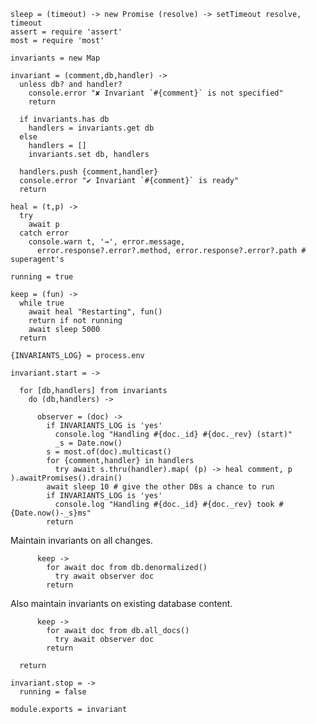     sleep = (timeout) -> new Promise (resolve) -> setTimeout resolve, timeout
    assert = require 'assert'
    most = require 'most'

    invariants = new Map

    invariant = (comment,db,handler) ->
      unless db? and handler?
        console.error "✘ Invariant `#{comment}` is not specified"
        return

      if invariants.has db
        handlers = invariants.get db
      else
        handlers = []
        invariants.set db, handlers

      handlers.push {comment,handler}
      console.error "✔ Invariant `#{comment}` is ready"
      return

    heal = (t,p) ->
      try
        await p
      catch error
        console.warn t, '→', error.message,
          error.response?.error?.method, error.response?.error?.path # superagent's

    running = true

    keep = (fun) ->
      while true
        await heal "Restarting", fun()
        return if not running
        await sleep 5000
      return

    {INVARIANTS_LOG} = process.env

    invariant.start = ->

      for [db,handlers] from invariants
        do (db,handlers) ->

          observer = (doc) ->
            if INVARIANTS_LOG is 'yes'
              console.log "Handling #{doc._id} #{doc._rev} (start)"
              _s = Date.now()
            s = most.of(doc).multicast()
            for {comment,handler} in handlers
              try await s.thru(handler).map( (p) -> heal comment, p ).awaitPromises().drain()
            await sleep 10 # give the other DBs a chance to run
            if INVARIANTS_LOG is 'yes'
              console.log "Handling #{doc._id} #{doc._rev} took #{Date.now()-_s}ms"
            return

Maintain invariants on all changes.

          keep ->
            for await doc from db.denormalized()
              try await observer doc
            return

Also maintain invariants on existing database content.

          keep ->
            for await doc from db.all_docs()
              try await observer doc
            return

      return

    invariant.stop = ->
      running = false

    module.exports = invariant
